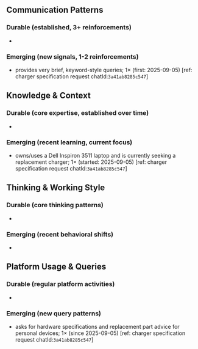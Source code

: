 ## Communication Patterns
### Durable (established, 3+ reinforcements)
- 

### Emerging (new signals, 1-2 reinforcements)
- provides very brief, keyword-style queries; 1× (first: 2025-09-05) [ref: charger specification request chatId:`3a41ab8285c547`]

## Knowledge & Context
### Durable (core expertise, established over time)
- 

### Emerging (recent learning, current focus)
- owns/uses a Dell Inspiron 3511 laptop and is currently seeking a replacement charger; 1× (started: 2025-09-05) [ref: charger specification request chatId:`3a41ab8285c547`]

## Thinking & Working Style
### Durable (core thinking patterns)
- 

### Emerging (recent behavioral shifts)
- 

## Platform Usage & Queries
### Durable (regular platform activities)
- 

### Emerging (new query patterns)
- asks for hardware specifications and replacement part advice for personal devices; 1× (since 2025-09-05) [ref: charger specification request chatId:`3a41ab8285c547`]